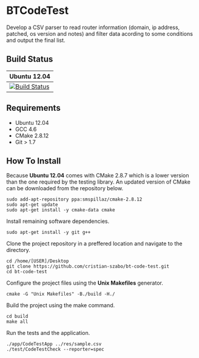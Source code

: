 # BTCodeTest

Develop a CSV parser to read router information (domain, ip address, patched, os version and notes) and filter data acording to some conditions and output the final list.

## Build Status

| Ubuntu 12.04 |
| --- |
| [![Build Status](https://travis-ci.org/cristian-szabo/bt-code-test.svg?branch=master)](https://travis-ci.org/cristian-szabo/bt-code-test) |

## Requirements

- Ubuntu 12.04
- GCC 4.6
- CMake 2.8.12
- Git > 1.7

## How To Install

Because **Ubuntu 12.04** comes with CMake 2.8.7 which is a lower version than the one required by the testing library. An updated version of CMake can be downloaded from the repository below.

```
sudo add-apt-repository ppa:smspillaz/cmake-2.8.12
sudo apt-get update
sudo apt-get install -y cmake-data cmake
```

Install remaining software dependencies.

```
sudo apt-get install -y git g++
```

Clone the project repository in a preffered location and navigate to the directory.

```
cd /home/[USER]/Desktop
git clone https://github.com/cristian-szabo/bt-code-test.git
cd bt-code-test
```

Configure the project files using the **Unix Makefiles** generator.

```
cmake -G "Unix Makefiles" -B./build -H./
```

Build the project using the make command.

```
cd build
make all
```

Run the tests and the application.

```
./app/CodeTestApp ../res/sample.csv
./test/CodeTestCheck --reporter=spec
```
